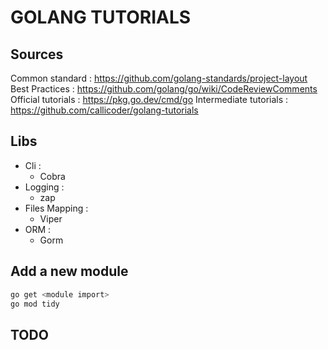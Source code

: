 # GOLANG TUTORIALS

## Sources

Common standard : https://github.com/golang-standards/project-layout
Best Practices : https://github.com/golang/go/wiki/CodeReviewComments
Official tutorials : https://pkg.go.dev/cmd/go
Intermediate tutorials : https://github.com/callicoder/golang-tutorials

## Libs

* Cli :
  * Cobra
* Logging :
  * zap
* Files Mapping :
  * Viper
* ORM :
  * Gorm

## Add a new module

```sh
go get <module import>
go mod tidy
```

## TODO


